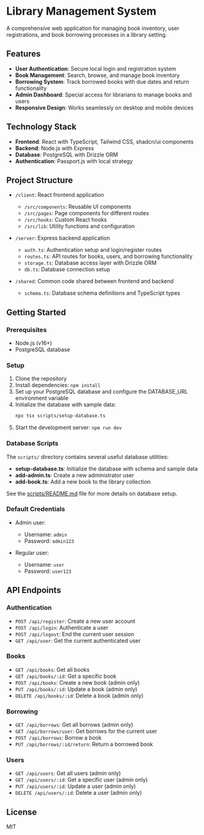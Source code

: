 # Library Management System

A comprehensive web application for managing book inventory, user registrations, and book borrowing processes in a library setting.

## Features

- **User Authentication**: Secure local login and registration system
- **Book Management**: Search, browse, and manage book inventory
- **Borrowing System**: Track borrowed books with due dates and return functionality
- **Admin Dashboard**: Special access for librarians to manage books and users
- **Responsive Design**: Works seamlessly on desktop and mobile devices

## Technology Stack

- **Frontend**: React with TypeScript, Tailwind CSS, shadcn/ui components
- **Backend**: Node.js with Express
- **Database**: PostgreSQL with Drizzle ORM
- **Authentication**: Passport.js with local strategy

## Project Structure

- `/client`: React frontend application
  - `/src/components`: Reusable UI components
  - `/src/pages`: Page components for different routes
  - `/src/hooks`: Custom React hooks
  - `/src/lib`: Utility functions and configuration

- `/server`: Express backend application
  - `auth.ts`: Authentication setup and login/register routes
  - `routes.ts`: API routes for books, users, and borrowing functionality
  - `storage.ts`: Database access layer with Drizzle ORM
  - `db.ts`: Database connection setup

- `/shared`: Common code shared between frontend and backend
  - `schema.ts`: Database schema definitions and TypeScript types

## Getting Started

### Prerequisites

- Node.js (v16+)
- PostgreSQL database 

### Setup

1. Clone the repository
2. Install dependencies: `npm install`
3. Set up your PostgreSQL database and configure the DATABASE_URL environment variable
4. Initialize the database with sample data:
   ```bash
   npx tsx scripts/setup-database.ts
   ```
5. Start the development server: `npm run dev`

### Database Scripts

The `scripts/` directory contains several useful database utilities:

- **setup-database.ts**: Initialize the database with schema and sample data
- **add-admin.ts**: Create a new administrator user
- **add-book.ts**: Add a new book to the library collection

See the [scripts/README.md](scripts/README.md) file for more details on database setup.

### Default Credentials

- Admin user: 
  - Username: `admin`
  - Password: `admin123`
  
- Regular user:
  - Username: `user`
  - Password: `user123`

## API Endpoints

### Authentication
- `POST /api/register`: Create a new user account
- `POST /api/login`: Authenticate a user
- `POST /api/logout`: End the current user session
- `GET /api/user`: Get the current authenticated user

### Books
- `GET /api/books`: Get all books
- `GET /api/books/:id`: Get a specific book
- `POST /api/books`: Create a new book (admin only)
- `PUT /api/books/:id`: Update a book (admin only)
- `DELETE /api/books/:id`: Delete a book (admin only)

### Borrowing
- `GET /api/borrows`: Get all borrows (admin only)
- `GET /api/borrows/user`: Get borrows for the current user
- `POST /api/borrows`: Borrow a book
- `PUT /api/borrows/:id/return`: Return a borrowed book

### Users
- `GET /api/users`: Get all users (admin only)
- `GET /api/users/:id`: Get a specific user (admin only)
- `PUT /api/users/:id`: Update a user (admin only)
- `DELETE /api/users/:id`: Delete a user (admin only)

## License

MIT